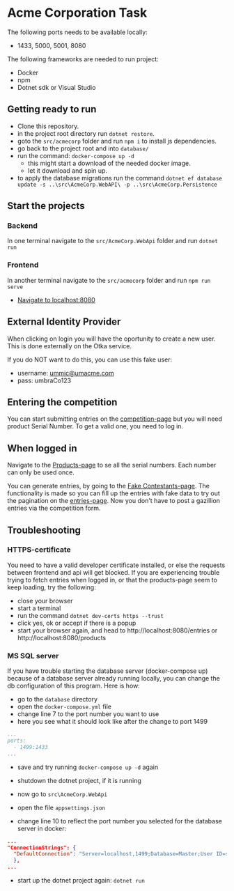 # Acme Corporation Task
The following ports needs to be available locally:
- 1433, 5000, 5001, 8080

The following frameworks are needed to run project:
- Docker
- npm
- Dotnet sdk or Visual Studio

## Getting ready to run
- Clone this repository.
- in the project root directory run `dotnet restore`.
- goto the `src/acmecorp` folder and run `npm i` to install js dependencies.
- go back to the project root and into `database/`
- run the command: `docker-compose up -d`
  - this might start a download of the needed docker image. 
  - let it download and spin up.
- to apply the database migrations run the command `dotnet ef database update -s ..\src\AcmeCorp.WebAPI\ -p ..\src\AcmeCorp.Persistence`

## Start the projects
### Backend
In one terminal navigate to the `src/AcmeCorp.WebApi` folder and run `dotnet run`
### Frontend
In another terminal navigate to the `src/acmecorp` folder and run `npm run serve`

- [Navigate to localhost:8080](http://localhost:8080)

## External Identity Provider
When clicking on login you will have the oportunity to create a new user. This is done externally on the Otka service.

If you do NOT want to do this, you can use this fake user:
- username: ummic@umacme.com
- pass: umbraCo123

## Entering the competition
You can start submitting entries on the [competition-page](http://localhost:8080/competition) but you will need product Serial Number.
To get a valid one, you need to log in.

## When logged in
Navigate to the [Products-page](http://localhost:8080/products) to se all the serial numbers. Each number can only be used once.

You can generate entries, by going to the [Fake Contestants-page](http://localhost:8080/fakes). The functionality is made so you can fill up the entries with fake data to try out the pagination on the [entries-page](http://localhost:8080/Entries). Now you don't have to post a gazillion entries via the competition form.

## Troubleshooting
### HTTPS-certificate
You need to have a valid developer certificate installed, or else the requests between frontend and api will get blocked.
If you are experiencing trouble trying to fetch entries when logged in, or that the products-page seem to keep loading, try the following:
- close your browser
- start a terminal
- run the command `dotnet dev-certs https --trust` 
- click yes, ok or accept if there is a popup
- start your browser again, and head to http://localhost:8080/entries or http://localhost:8080/products

### MS SQL server
If you have trouble starting the database server (docker-compose up) because of a database server already running locally, you can change the db configuration of this program. Here is how:
- go to the `database` directory
- open the `docker-compose.yml` file
- change line 7 to the port number you want to use
- here you see what it should look like after the change to port 1499

```yml
...
ports:
  - 1499:1433
...
```

- save and try running `docker-compose up -d` again


- shutdown the dotnet project, if it is running
- now go to `src\AcmeCorp.WebApi`
- open the file `appsettings.json`
- change line 10 to reflect the port number you selected for the database server in docker:

```JSON
...
"ConnectionStrings": {
  "DefaultConnection": "Server=localhost,1499;Database=Master;User ID=sa;Password=AcmeCorp123*"
  },
...
```

- start up the dotnet project again: `dotnet run`
